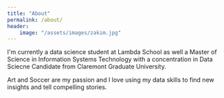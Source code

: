 ```yaml
---
title: "About"
permalink: /about/
header:
    image: "/assets/images/zakim.jpg"
---
```


I'm currently a data science student at Lambda School as well a Master of Science in Information Systems Technology with a concentration in Data Sciecne Candidate from Claremont Graduate University. 

Art and Soccer are my passion and I love using my data skills to find new insights and tell compelling stories. 